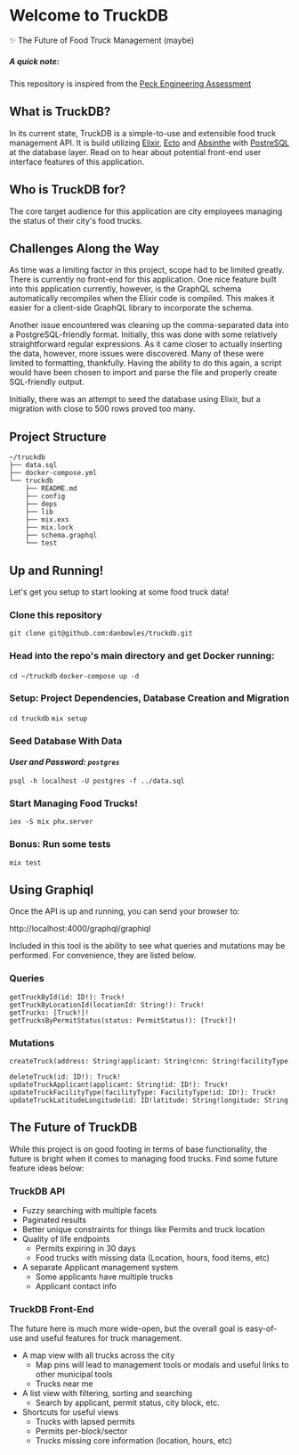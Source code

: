 # Welcome to TruckDB
✨ The Future of Food Truck Management (maybe)

##### A quick note:
This repository is inspired from the [Peck Engineering Assessment](https://github.com/peck/engineering-assessment)
## What is TruckDB?
In its current state, TruckDB is a simple-to-use and extensible food truck management API. It is build utilizing [Elixir](https://elixir-lang.org/), [Ecto](https://hexdocs.pm/ecto/Ecto.html) and [Absinthe](https://hexdocs.pm/absinthe/overview.html) with [PostreSQL](https://www.postgresql.org/) at the database layer.  Read on to hear about potential front-end user interface features of this application.
## Who is TruckDB for?
The core target audience for this application are city employees managing the status of their city's food trucks.
## Challenges Along the Way
As time was a limiting factor in this project, scope had to be limited greatly.  There is currently no front-end for this application.  One nice feature built into this application currently, however, is the GraphQL schema automatically recompiles when the Elixir code is compiled.  This makes it easier for a client-side GraphQL library to incorporate the schema.

Another issue encountered was cleaning up the comma-separated data into a PostgreSQL-friendly format.  Initially, this was done with some relatively straightforward regular expressions.  As it came closer to actually inserting the data, however, more issues were discovered.  Many of these were limited to formatting, thankfully.  Having the ability to do this again, a script would have been chosen to import and parse the file and properly create SQL-friendly output.

Initially, there was an attempt to seed the database using Elixir, but a migration with close to 500 rows proved too many.
## Project Structure
```
~/truckdb
├── data.sql
├── docker-compose.yml
└── truckdb
    ├── README.md
    ├── config
    ├── deps
    ├── lib
    ├── mix.exs
    ├── mix.lock
    ├── schema.graphql
    └── test
```
## Up and Running!
Let's get you setup to start looking at some food truck data!

### Clone this repository
`git clone git@github.com:danbowles/truckdb.git`

### Head into the repo's main directory and get Docker running:
`cd ~/truckdb`
`docker-compose up -d`

### Setup: Project Dependencies, Database Creation and Migration
`cd truckdb`
`mix setup`

### Seed Database With Data
#### *User and Password: `postgres`*
`psql -h localhost -U postgres -f ../data.sql`

### Start Managing Food Trucks!
`iex -S mix phx.server`

### Bonus: Run some tests
`mix test`
## Using Graphiql
Once the API is up and running, you can send your browser to:

http://localhost:4000/graphql/graphiql

Included in this tool is the ability to see what queries and mutations may be performed.  For convenience, they are listed below.
### Queries
```
getTruckById(id: ID!): Truck!
getTruckByLocationId(locationId: String!): Truck!
getTrucks: [Truck!]!
getTrucksByPermitStatus(status: PermitStatus!): [Truck!]!
```

### Mutations
```
createTruck(address: String!applicant: String!cnn: String!facilityType: FacilityType!locationId: String!permit: String!schedule: String!status: PermitStatus!): Truck!

deleteTruck(id: ID!): Truck!
updateTruckApplicant(applicant: String!id: ID!): Truck!
updateTruckFacilityType(facilityType: FacilityType!id: ID!): Truck!
updateTruckLatitudeLongitude(id: ID!latitude: String!longitude: String!): Truck!
```

## The Future of TruckDB
While this project is on good footing in terms of base functionality, the future is bright when it comes to managing food trucks.  Find some future feature ideas below:

### TruckDB API
* Fuzzy searching with multiple facets
* Paginated results
* Better unique constraints for things like Permits and truck location
* Quality of life endpoints
	* Permits expiring in 30 days
	* Food trucks with missing data (Location, hours, food items, etc)
* A separate Applicant management system
	* Some applicants have multiple trucks
	* Applicant contact info

### TruckDB Front-End
The future here is much more wide-open, but the overall goal is easy-of-use and useful features for truck management.

* A map view with all trucks across the city
	* Map pins will lead to management tools or modals and useful links to other municipal tools
	* Trucks near me
* A list view with filtering, sorting and searching
	* Search by applicant, permit status, city block, etc.
* Shortcuts for useful views
	* Trucks with lapsed permits
	* Permits per-block/sector
	* Trucks missing core information (location, hours, etc)
